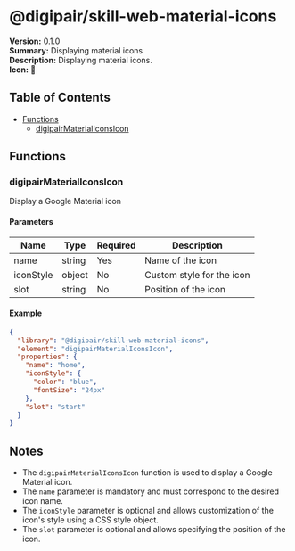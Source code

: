 # @digipair/skill-web-material-icons

**Version:** 0.1.0  
**Summary:** Displaying material icons  
**Description:** Displaying material icons.  
**Icon:** 🎨

## Table of Contents

- [Functions](#functions)
  - [digipairMaterialIconsIcon](#digipairMaterialIconsIcon)

## Functions

### digipairMaterialIconsIcon

Display a Google Material icon

#### Parameters

| Name       | Type   | Required | Description                   |
|------------|--------|----------|-------------------------------|
| name       | string | Yes      | Name of the icon              |
| iconStyle  | object | No       | Custom style for the icon     |
| slot       | string | No       | Position of the icon          |

#### Example

```json
{
  "library": "@digipair/skill-web-material-icons",
  "element": "digipairMaterialIconsIcon",
  "properties": {
    "name": "home",
    "iconStyle": {
      "color": "blue",
      "fontSize": "24px"
    },
    "slot": "start"
  }
}
```

## Notes

- The `digipairMaterialIconsIcon` function is used to display a Google Material icon.
- The `name` parameter is mandatory and must correspond to the desired icon name.
- The `iconStyle` parameter is optional and allows customization of the icon's style using a CSS style object.
- The `slot` parameter is optional and allows specifying the position of the icon.